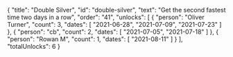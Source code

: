 {
  "title": "Double Silver",
  "id": "double-silver",
  "text": "Get the second fastest time two days in a row",
  "order": "41",
  "unlocks": [
    {
      "person": "Oliver Turner",
      "count": 3,
      "dates": [
        "2021-06-28",
        "2021-07-09",
        "2021-07-23"
      ]
    },
    {
      "person": "cb",
      "count": 2,
      "dates": [
        "2021-07-05",
        "2021-07-18"
      ]
    },
    {
      "person": "Rowan M",
      "count": 1,
      "dates": [
        "2021-08-11"
      ]
    }
  ],
  "totalUnlocks": 6
}